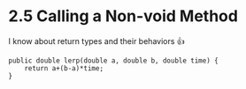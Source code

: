 # 2.5 Calling a Non-void Method

I know about return types and their behaviors 👍

```
public double lerp(double a, double b, double time) {
    return a+(b-a)*time;
}
```
